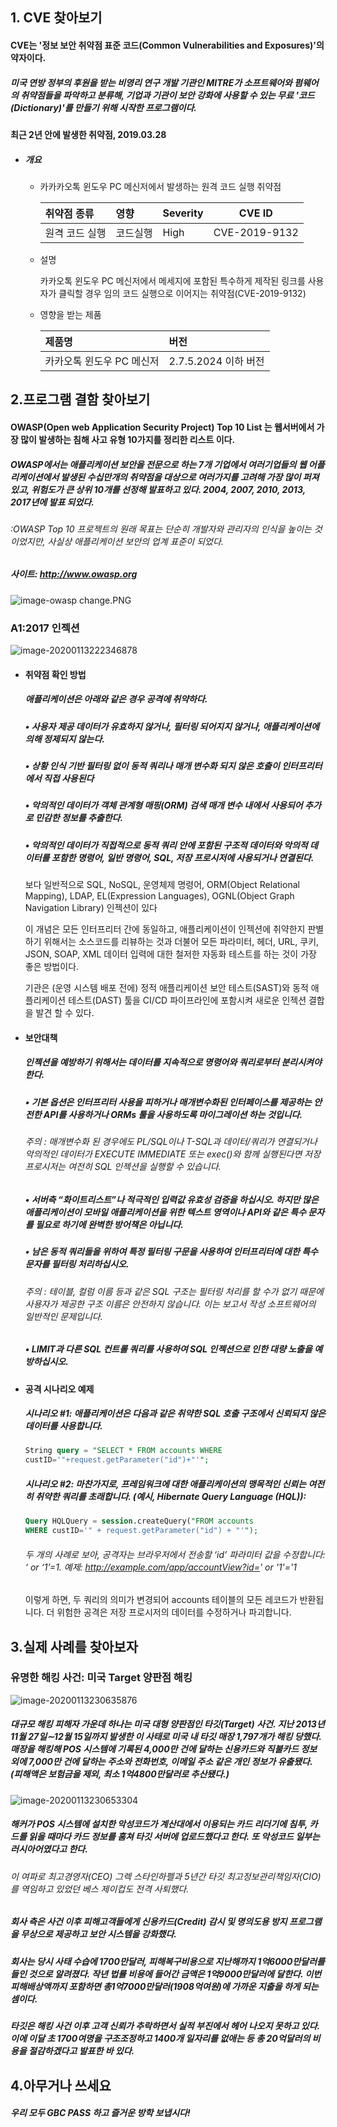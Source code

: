## 1. CVE 찾아보기

#### CVE는 '정보 보안 취약점 표준 코드(Common Vulnerabilities and Exposures)'의 약자이다.

##### 미국 연방 정부의 후원을 받는 비영리 연구 개발 기관인 MITRE가 소프트웨어와 펌웨어의 취약점들을 파악하고 분류해, 기업과 기관이 보안 강화에 사용할 수 있는 무료 '코드(Dictionary)'를 만들기 위해 시작한 프로그램이다.

#### 최근 2년 안에 발생한 취약점, 2019.03.28

* ##### 개요

  * 카카카오톡 윈도우 PC 메신저에서 발생하는 원격 코드 실행 취약점

    | 취약점 종류    | 영향     | Severity | CVE ID        |
    | :------------- | :------- | :------- | ------------- |
    | 원격 코드 실행 | 코드실행 | High     | CVE-2019-9132 |



  * 설명

    카카오톡 윈도우 PC 메신저에서 메세지에 포함된 특수하게 제작된 링크를 사용자가 클릭할 경우 임의 코드 실행으로 이어지는 취약점(CVE-2019-9132)



  * 영향을 받는 제품

    | 제품명                    | 버전                 |
    | :------------------------ | :------------------- |
    | 카카오톡 윈도우 PC 메신저 | 2.7.5.2024 이하 버전 |



## 2.프로그램 결함 찾아보기

#### OWASP(Open web Application Security Project) Top 10 List 는 웹서버에서 가장 많이 발생하는 침해 사고 유형 10가지를 정리한 리스트 이다.

##### OWASP에서는 애플리케이션 보안을 전문으로 하는 7개 기업에서 여러기업들의 웹 어플리케이션에서 발생된 수십만개의 취약점을 대상으로 여러가지를 고려해 가장 많이 퍼져있고, 위험도가 큰 상위 10개를 선정해 발표하고 있다. 2004, 2007, 2010, 2013, 2017년에 발표 되었다.

###### :OWASP Top 10 프로젝트의 원래 목표는 단순히 개발자와 관리자의 인식을 높이는 것이었지만, 사실상 애플리케이션 보안의 업계 표준이 되었다.

##### 사이트: http://www.owasp.org

![image-owasp change.PNG](owasp.jpg)



### A1:2017 인젝션

![image-20200113222346878](인젝션.jpg)

* #### 취약점 확인 방법

  ##### 애플리케이션은 아래와 같은 경우 공격에 취약하다.

  ##### • 사용자 제공 데이터가 유효하지 않거나, 필터링 되어지지 않거나, 애플리케이션에 의해 정제되지 않는다.

  ##### • 상황 인식 기반 필터링 없이 동적 쿼리나 매개 변수화 되지 않은 호출이 인터프리터에서 직접 사용된다

  ##### • 악의적인 데이터가 객체 관계형 매핑(ORM) 검색 매개 변수 내에서 사용되어 추가로 민감한 정보를 추출한다.

  ##### • 악의적인 데이터가 직접적으로 동적 쿼리 안에 포함된 구조적 데이터와 악의적 데이터를 포함한 명령어, 일반 명령어, SQL, 저장 프로시저에 사용되거나 연결된다.



  보다 일반적으로 SQL, NoSQL, 운영체제 명령어, ORM(Object Relational Mapping), LDAP, EL(Expression Languages), OGNL(Object Graph Navigation Library) 인젝션이 있다

  이 개념은 모든 인터프리터 간에 동일하고, 애플리케이션이 인젝션에 취약한지 판별하기 위해서는 소스코드를 리뷰하는 것과 더불어 모든 파라미터, 헤더, URL, 쿠키, JSON, SOAP, XML 데이터 입력에 대한 철저한 자동화 테스트를 하는 것이 가장 좋은 방법이다.

  기관은 (운영 시스템 배포 전에) 정적 애플리케이션 보안 테스트(SAST)와 동적 애플리케이션 테스트(DAST) 툴을 CI/CD 파이프라인에 포함시켜 새로운 인젝션 결합을 발견 할 수 있다.



* #### 보안대책

  ##### 인젝션을 예방하기 위해서는 데이터를 지속적으로 명령어와 쿼리로부터 분리시켜야 한다.

  ##### • 기본 옵션은 인터프리터 사용을 피하거나 매개변수화된 인터페이스를 제공하는 안전한 API를 사용하거나 ORMs 툴을 사용하도록 마이그레이션 하는 것입니다.

  ###### 주의 : 매개변수화 된 경우에도 PL/SQL이나 T-SQL과 데이터/쿼리가 연결되거나 악의적인 데이터가 EXECUTE IMMEDIATE 또는 exec()와 함께 실행된다면 저장 프로시저는 여전히 SQL 인젝션을 실행할 수 있습니다.

  ##### • 서버측 “화이트리스트”나 적극적인 입력값 유효성 검증을 하십시오. 하지만 많은 애플리케이션이 모바일 애플리케이션을 위한 텍스트 영역이나 API와 같은 특수 문자를 필요로 하기에 완벽한 방어책은 아닙니다.

  #####  • 남은 동적 쿼리들을 위하여 특정 필터링 구문을 사용하여 인터프리터에 대한 특수 문자를 필터링 처리하십시오.

  ###### 주의 : 테이블, 컬럼 이름 등과 같은 SQL 구조는 필터링 처리를 할 수가 없기 때문에 사용자가 제공한 구조 이름은 안전하지 않습니다. 이는 보고서 작성 소프트웨어의 일반적인 문제입니다.

  ##### • LIMIT과 다른 SQL 컨트롤 쿼리를 사용하여 SQL 인젝션으로 인한 대량 노출을 예방하십시오.



* #### 공격 시나리오 예제

  ##### 시나리오 #1: 애플리케이션은 다음과 같은 취약한 SQL 호출 구조에서 신뢰되지 않은 데이터를 사용합니다.

  ```SQL
  String query = "SELECT * FROM accounts WHERE
  custID='"+request.getParameter("id")+"'";
  ```

  ##### 시나리오 #2: 마찬가지로, 프레임워크에 대한 애플리케이션의 맹목적인 신뢰는 여전히 취약한 쿼리를 초래합니다. (예시, Hibernate Query Language (HQL)):

  ```SQL
  Query HQLQuery = session.createQuery("FROM accounts
  WHERE custID='" + request.getParameter("id") + "'");
  ```

  ###### 두 개의 사례로 보아, 공격자는 브라우저에서 전송할 ‘id’ 파라미터 값을 수정합니다: ‘ or ‘1’=1.  예제: http://example.com/app/accountView?id=' or '1'='1

  이렇게 하면, 두 쿼리의 의미가 변경되어 accounts 테이블의 모든 레코드가 반환됩니다. 더 위험한 공격은 저장 프로시저의 데이터를 수정하거나 파괴합니다.



## 3.실제 사례를 찾아보자

### 유명한 해킹 사건: 미국 Target 양판점 해킹

![image-20200113230635876](타겟.jpg)

##### 대규모 해킹 피해자 가운데 하나는 미국 대형 양판점인 타깃(Target) 사건. 지난 2013년 11월 27일∼12월 15일까지 발생한 이 사태로 미국 내 타깃 매장 1,797개가 해킹 당했다. 매장을 해킹해 POS 시스템에 기록된 4,000만 건에 달하는 신용카드와 직불카드 정보 외에 7,000만 건에 달하는 주소와 전화번호, 이메일 주소 같은 개인 정보가 유출됐다. (피해액은 보험금을 제외, 최소 1억4800만달러로 추산됐다.)

![image-20200113230653304](7000.jpg)

##### 해커가 POS 시스템에 설치한 악성코드가 계산대에서 이용되는 카드 리더기에 침투, 카드를 읽을 때마다 카드 정보를 훔쳐 타깃 서버에 업로드했다고 한다. 또 악성코드 일부는 러시아어였다고 한다.

###### 이 여파로 최고경영자(CEO) 그렉 스타인하펠과 5년간 타깃 최고정보관리책임자(CIO)를 역임하고 있었던 베스 제이컵도 전격 사퇴했다.

##### 회사 측은 사건 이후 피해고객들에게 신용카드(Credit) 감시 및 명의도용 방지 프로그램을 무상으로 제공하고 보안 시스템을 강화했다.

##### 회사는 당시 사태 수습에 1700만달러, 피해복구비용으로 지난해까지 1억6000만달러를 들인 것으로 알려졌다. 작년 법률 비용에 들어간 금액은 1억9000만달러에 달한다. 이번 피해배상액까지 포함하면 총1억7000만달러(1908억여원)에 가까운 지출을 하게 되는 셈이다.

##### 타깃은 해킹 사건 이후 고객 신뢰가 추락하면서 실적 부진에서 헤어 나오지 못하고 있다. 이에 이달 초 1700여명을 구조조정하고 1400개 일자리를 없애는 등 총 20억달러의 비용을 절감하겠다고 발표한 바 있다.





## 4.아무거나 쓰세요

##### 우리 모두 GBC PASS 하고 즐거운 방학 보냅시다!
